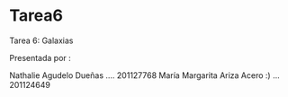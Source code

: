 Tarea6
======
Tarea 6: Galaxias 

Presentada por :

Nathalie Agudelo Dueñas .... 201127768
María Margarita Ariza Acero :) ... 201124649
